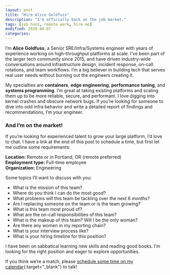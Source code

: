 ```yaml
---
layout: post
title: "Hire Alice Goldfuss"
description: "I'm officially back on the job market."
tags: [job hunt, remote work, hire me]
modified: 2020-04-07
categories: 
---
```


I’m **Alice Goldfuss**, a Senior SRE/Infra/Systems engineer with years of experience working on high-throughput platforms at scale. I’ve been part of the larger tech community since 2015, and have driven industry-wide conversations around infrastructure design, incident response, on-call rotations, and team workflows. I’m a big believer in building tech that serves real user needs without burning out the engineers creating it.

<!-- more -->

My specialties are **containers**, **edge engineering**, **performance tuning**, and **systems programming**. I’m great at taking existing platforms and scaling them up to be more reliable, secure, and performant. I love digging into kernel crashes and obscure network bugs. If you’re looking for someone to dive into odd infra behavior and write a detailed report of findings and recommendations, I’m your engineer.

### And I’m on the market!

If you’re looking for experienced talent to grow your large platform, I’d love to chat. I have a link at the end of this post to schedule a time, but first let me outline some requirements:

**Location:** Remote or in Portland, OR (remote preferred)  
**Employment type:** Full-time employee  
**Organization:** Engineering  

Some topics I’ll want to discuss with you:

* What is the mission of this team?
* Where do you think I can do the most good?
* What problems will this team be tackling over the next 6 months?
* Am I replacing someone on the team or is the team growing?
* What is this team most proud of?
* What are the on-call responsibilities of this team?
* What is the makeup of this team? Will I be the only woman?
* Are there any women in my reporting chain?
* What is your interview process like?
* What is your hiring timeline for this position?

I have been on sabbatical learning new skills and reading good books. I’m looking for the right position and eager to explore opportunities.

If you think we’re a match, please [schedule some time on my calendar](https://calendly.com/alicegoldfuss){:target="_blank"} to talk! 


